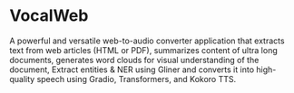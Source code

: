 # VocalWeb
A powerful and versatile web-to-audio converter application that extracts text from web articles (HTML or PDF), summarizes content of ultra long documents, generates word clouds for visual understanding of the document, Extract entities &amp; NER using Gliner and converts it into high-quality speech using Gradio, Transformers, and Kokoro TTS.
